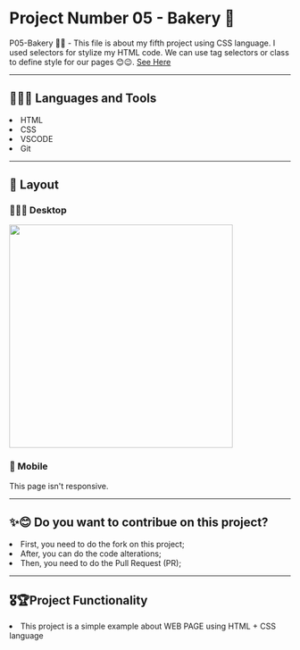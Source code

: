 <h1> Project Number 05 - Bakery 🧁 </h1>

P05-Bakery 🥐🍰 - This file is about my fifth project using CSS language. I used selectors for stylize my HTML code. We can use tag selectors or class to define style for our pages 😊😉. <a href = https://taiscostaeng.github.io/front-p05-bakery/> See Here </a>

------------------------------------------------------------------------------------------------------------------------------------------------------------------------------------------------
<h2> 👩🏽‍🔧 Languages and Tools </h2>
<li> HTML </li>
<li> CSS </li>
<li> VSCODE </li>
<li> Git </li>

------------------------------------------------------------------------------------------------------------------------------------------------------------------------------------------------
<h2> 🎨 Layout </h2>

<h3> 👩🏽‍💻 Desktop </h3>
<img src = "https://github.com/taiscostaeng/front-p05-bakery/assets/138815703/6f29eff9-ba32-4778-96b2-56d8309b06ba" width = 400px>


<h3> 📱 Mobile </h3>
This page isn't responsive.

------------------------------------------------------------------------------------------------------------------------------------------------------------------------------------------------
<h2> ✨😊 Do you want to contribue on this project? </h2>
<li> First, you need to do the fork on this project; </li>
<li> After, you can do the code alterations; </li>
<li> Then, you need to do the Pull Request (PR); </li>

------------------------------------------------------------------------------------------------------------------------------------------------------------------------------------------------
<h2> 🎖🏆Project Functionality </h2>
<li> This project is a simple example about WEB PAGE using HTML + CSS language </li>
